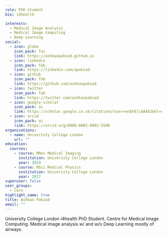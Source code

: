 ```yaml
---
role: PhD Student
bio: i4health

interests:
  - Medical Image Analysis
  - Medical Image Computing
  - Deep Learning
social:
  - icon: globe
    icon_pack: fas
    link: https://ashkanpakzad.github.io
  - icon: linkedin
    icon_pack: fab
    link: https://linkedin.com/apakzad
  - icon: github
    icon_pack: fab
    link: https://github.com/ashkanpakzad
  - icon: twitter
    icon_pack: fab
    link: https://twitter.com/ashkanpakzad
  - icon: google-scholar
    icon_pack: ai
    link: https://scholar.google.co.uk/citations?user=enEhElcAAAAJ&hl=en&oi=ao
  - icon: orcid
    icon_pack: ai
    link: https://orcid.org/0000-0002-0802-5590
organizations:
  - name: University College London
    url: ""
education:
  courses:
    - course: MRes Medical Imaging
      institution: University College London
      year: 2019
    - course: MSci Medical Physics
      institution: University College London
      year: 2017
superuser: false
user_groups:
  - Core
highlight_name: true
title: Ashkan Pakzad
email: ""
---
```


University College London i4health PhD Student. Centre for Medical Image Computing. Medical image analysis w/ and w/o Deep Learning mostly of airways.
